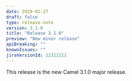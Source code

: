 ```yaml
---
date: 2020-02-27
draft: false 
type: release-note
version: 3.1.0
title: "Release 3.1.0"
preview: "New minor release"
apiBreaking: ""
knownIssues: ""
jiraVersionId: 12311211
---
```


This release is the new Camel 3.1.0 major release.
